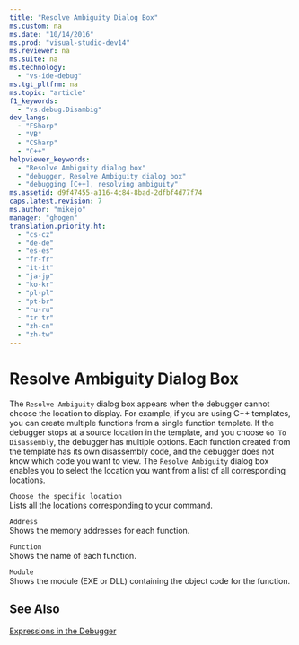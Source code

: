 ```yaml
---
title: "Resolve Ambiguity Dialog Box"
ms.custom: na
ms.date: "10/14/2016"
ms.prod: "visual-studio-dev14"
ms.reviewer: na
ms.suite: na
ms.technology: 
  - "vs-ide-debug"
ms.tgt_pltfrm: na
ms.topic: "article"
f1_keywords: 
  - "vs.debug.Disambig"
dev_langs: 
  - "FSharp"
  - "VB"
  - "CSharp"
  - "C++"
helpviewer_keywords: 
  - "Resolve Ambiguity dialog box"
  - "debugger, Resolve Ambiguity dialog box"
  - "debugging [C++], resolving ambiguity"
ms.assetid: d9f47455-a116-4c84-8bad-2dfbf4d77f74
caps.latest.revision: 7
ms.author: "mikejo"
manager: "ghogen"
translation.priority.ht: 
  - "cs-cz"
  - "de-de"
  - "es-es"
  - "fr-fr"
  - "it-it"
  - "ja-jp"
  - "ko-kr"
  - "pl-pl"
  - "pt-br"
  - "ru-ru"
  - "tr-tr"
  - "zh-cn"
  - "zh-tw"
---
```

# Resolve Ambiguity Dialog Box
The `Resolve Ambiguity` dialog box appears when the debugger cannot choose the location to display. For example, if you are using C++ templates, you can create multiple functions from a single function template. If the debugger stops at a source location in the template, and you choose `Go To Disassembly`, the debugger has multiple options. Each function created from the template has its own disassembly code, and the debugger does not know which code you want to view. The `Resolve Ambiguity` dialog box enables you to select the location you want from a list of all corresponding locations.  
  
 `Choose the specific location`  
 Lists all the locations corresponding to your command.  
  
 `Address`  
 Shows the memory addresses for each function.  
  
 `Function`  
 Shows the name of each function.  
  
 `Module`  
 Shows the module (EXE or DLL) containing the object code for the function.  
  
## See Also  
 [Expressions in the Debugger](../debugger/expressions-in-the-debugger.md)